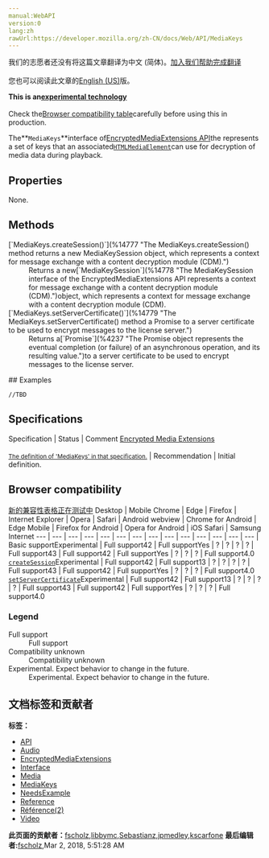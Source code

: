 ```yaml
---
manual:WebAPI
version:0
lang:zh
rawUrl:https://developer.mozilla.org/zh-CN/docs/Web/API/MediaKeys
---
```




<bdi>我们的志愿者还没有将这篇文章翻译为<bdi>中文 (简体)</bdi>。[加入我们帮助完成翻译](%14775 "")<br></br>您也可以阅读此文章的[English (US)](%14750 "")版。</bdi>






**This is an[experimental technology](%3404 "")**<br></br>Check the[Browser compatibility table](%14776 "")carefully before using this in production.





The**`MediaKeys`**interface of[EncryptedMediaExtensions API](%14697 "")the represents a set of keys that an associated[`HTMLMediaElement`](%13228 "The HTMLMediaElement interface adds to HTMLElement the properties and methods needed to support basic media-related capabilities that are common to audio and video.")can use for decryption of media data during playback.


## Properties<a name="Properties"></a>


None.


## Methods<a name="Methods"></a>
<dl><dt>[`MediaKeys.createSession()`](%14777 "The MediaKeys.createSession() method returns a new MediaKeySession object, which represents a context for message exchange with a content decryption module (CDM).")</dt><dd>Returns a new[`MediaKeySession`](%14778 "The MediaKeySession interface of the EncryptedMediaExtensions API represents a context for message exchange with a content decryption module (CDM).")object, which represents a context for message exchange with a content decryption module (CDM).</dd><dt>[`MediaKeys.setServerCertificate()`](%14779 "The MediaKeys.setServerCertificate() method a Promise to a server certificate to be used to encrypt messages to the license server.")</dt><dd>Returns a[`Promise`](%4237 "The Promise object represents the eventual completion (or failure) of an asynchronous operation, and its resulting value.")to a server certificate to be used to encrypt messages to the license server.</dd></dl>
## Examples<a name="Examples"></a>

```
//TBD
```

## Specifications<a name="Specifications"></a>
Specification | Status | Comment 
[Encrypted Media Extensions<br></br><small>The definition of &#39;MediaKeys&#39; in that specification.</small>](%14780 "") | Recommendation | Initial definition. 


## Browser compatibility<a name="Browser_compatibility"></a>
[新的兼容性表格正在测试中<i></i>](%3360 "")
<abbr>Desktop<i></i></abbr> | <abbr>Mobile<i></i></abbr> 
<abbr>Chrome<i></i></abbr> | <abbr>Edge<i></i></abbr> | <abbr>Firefox<i></i></abbr> | <abbr>Internet Explorer<i></i></abbr> | <abbr>Opera<i></i></abbr> | <abbr>Safari<i></i></abbr> | <abbr>Android webview<i></i></abbr> | <abbr>Chrome for Android<i></i></abbr> | <abbr>Edge Mobile<i></i></abbr> | <abbr>Firefox for Android<i></i></abbr> | <abbr>Opera for Android<i></i></abbr> | <abbr>iOS Safari<i></i></abbr> | <abbr>Samsung Internet<i></i></abbr> 
 ---  |  ---  |  ---  |  ---  |  ---  |  ---  |  ---  |  ---  |  ---  |  ---  |  ---  |  ---  |  ---  |  ---  | 
Basic support<abbr>Experimental<i></i></abbr> | <abbr>Full support</abbr>42 | <abbr>Full support</abbr>Yes | <abbr>?</abbr> | <abbr>?</abbr> | <abbr>?</abbr> | <abbr>?</abbr> | <abbr>Full support</abbr>43 | <abbr>Full support</abbr>42 | <abbr>Full support</abbr>Yes | <abbr>?</abbr> | <abbr>?</abbr> | <abbr>?</abbr> | <abbr>Full support</abbr>4.0 
[`createSession`](%14781 "")<abbr>Experimental<i></i></abbr> | <abbr>Full support</abbr>42 | <abbr>Full support</abbr>13 | <abbr>?</abbr> | <abbr>?</abbr> | <abbr>?</abbr> | <abbr>?</abbr> | <abbr>Full support</abbr>43 | <abbr>Full support</abbr>42 | <abbr>Full support</abbr>Yes | <abbr>?</abbr> | <abbr>?</abbr> | <abbr>?</abbr> | <abbr>Full support</abbr>4.0 
[`setServerCertificate`](%14782 "")<abbr>Experimental<i></i></abbr> | <abbr>Full support</abbr>42 | <abbr>Full support</abbr>13 | <abbr>?</abbr> | <abbr>?</abbr> | <abbr>?</abbr> | <abbr>?</abbr> | <abbr>Full support</abbr>43 | <abbr>Full support</abbr>42 | <abbr>Full support</abbr>Yes | <abbr>?</abbr> | <abbr>?</abbr> | <abbr>?</abbr> | <abbr>Full support</abbr>4.0 


### Legend<a name="Legend"></a>
<dl><dt><abbr>Full support</abbr></dt><dd>Full support</dd><dt><abbr>Compatibility unknown</abbr></dt><dd>Compatibility unknown</dd><dt><abbr>Experimental. Expect behavior to change in the future.<i></i></abbr></dt><dd>Experimental. Expect behavior to change in the future.</dd></dl>




## 文档标签和贡献者
**标签：**
* [API](%50 "")
* [Audio](%3822 "")
* [EncryptedMediaExtensions](%14705 "")
* [Interface](%3380 "")
* [Media](%3827 "")
* [MediaKeys](%14783 "")
* [NeedsExample](%13047 "")
* [Reference](%3381 "")
* [Référence(2)](%3892 "")
* [Video](%4182 "")

**此页面的贡献者：**[fscholz](%60 ""),[libbymc](%5110 ""),[Sebastianz](%4468 ""),[jpmedley](%3413 ""),[kscarfone](%3900 "")
**最后编辑者:**[fscholz](%60 ""),<time>Mar 2, 2018, 5:51:28 AM</time>


